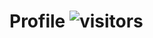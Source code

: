 # Profile  ![visitors](https://visitor-badge.glitch.me/badge?page_id=&left_color=green&right_color=red)
